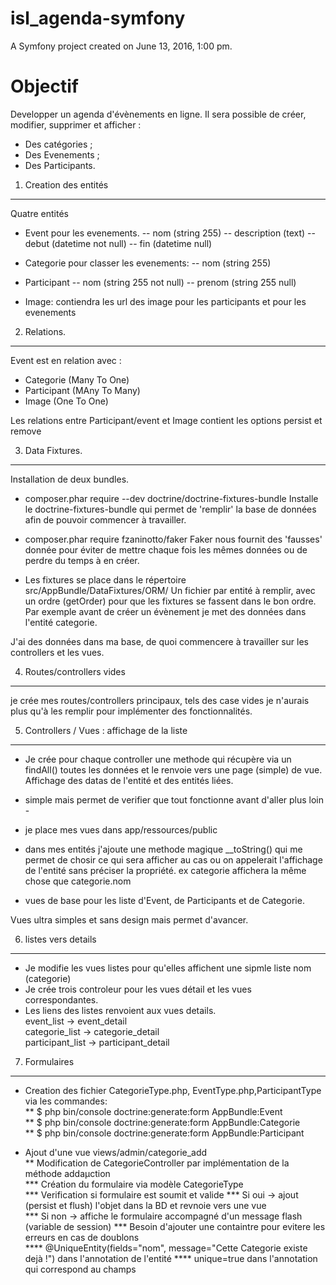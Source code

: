 isl_agenda-symfony
==================

A Symfony project created on June 13, 2016, 1:00 pm.


Objectif
========

Developper un agenda d'évènements en ligne.
Il sera possible de créer, modifier, supprimer et afficher :
- Des catégories ;
- Des Evenements ;
- Des Participants.

1. Creation des entités
-----------------------

Quatre entités

* Event pour les evenements.
-- nom (string 255)
-- description (text)
-- debut (datetime not null)
-- fin (datetime null)

* Categorie pour classer les evenements:
-- nom (string 255)

* Participant
-- nom (string 255 not null)
-- prenom (string 255 null)

* Image: contiendra les url des image pour les participants et pour les evenements

2. Relations.
-------------

Event est en relation avec :
- Categorie (Many To One)
- Participant (MAny To Many)
- Image (One To One)

Les relations entre Participant/event et Image contient les options persist et remove 

3. Data Fixtures.
----------------

Installation de deux bundles.

* composer.phar require --dev doctrine/doctrine-fixtures-bundle
Installe le doctrine-fixtures-bundle qui permet de 'remplir' la base de données afin de pouvoir commencer à travailler.

* composer.phar require fzaninotto/faker
Faker nous fournit des 'fausses' donnée pour éviter de mettre chaque fois les mêmes données ou de perdre du temps à en créer.

* Les fixtures se place dans le répertoire src/AppBundle/DataFixtures/ORM/
Un fichier par entité à remplir, avec un ordre (getOrder) pour que les fixtures se fassent dans le bon ordre.
Par exemple avant de créer un évènement je met des données dans l'entité categorie.

J'ai des données dans ma base, de quoi commencere à travailler sur les controllers et les vues.

4. Routes/controllers vides
---------------------------

je crée mes routes/controllers principaux, tels des case vides je n'aurais plus qu'à les remplir pour implémenter des 
fonctionnalités.

5. Controllers / Vues : affichage de la liste
---------------------------------------------

* Je crée pour chaque controller une methode qui récupère via un findAll() toutes les données et le renvoie vers une page 
(simple) de vue. Affichage des datas de l'entité et des entités liées.
 - simple mais permet de verifier que tout fonctionne avant d'aller plus loin -

* je place mes vues dans app/ressources/public

* dans mes entités j'ajoute une methode magique __toString() qui me permet de chosir ce qui sera afficher au cas ou on 
appelerait l'affichage de l'entité sans préciser la propriété.
ex categorie affichera la même chose que categorie.nom

* vues de base pour les liste d'Event, de Participants et de Categorie.

Vues ultra simples et sans design mais permet d'avancer.

6. listes vers details
----------------------

* Je modifie les vues listes pour qu'elles affichent une sipmle liste nom (categorie)  
* Je crée trois controleur pour les vues détail et les vues correspondantes. 
* Les liens des listes renvoient aux vues details.  
    event_list -> event_detail  
    categorie_list -> categorie_detail  
    participant_list -> participant_detail  


7. Formulaires
--------------

* Creation des fichier CategorieType.php, EventType.php,ParticipantType via les commandes:   
** $ php bin/console doctrine:generate:form AppBundle:Event  
** $ php bin/console doctrine:generate:form AppBundle:Categorie  
** $ php bin/console doctrine:generate:form AppBundle:Participant  

* Ajout d'une vue views/admin/categorie_add   
** Modification de CategorieController par implémentation de la méthode addaµction  
*** Création du formulaire via modèle CategorieType  
*** Verification si formulaire est soumit et valide
*** Si oui -> ajout (persist et flush) l'objet dans la BD et revnoie vers une vue  
*** Si non -> affiche le formulaire accompagné d'un message flash (variable de session)
*** Besoin d'ajouter une containtre pour evitere les erreurs en cas de doublons  
**** @UniqueEntity(fields="nom", message="Cette Categorie existe dejà !")  dans l'annotation de l'entité
**** unique=true dans l'annotation qui correspond au champs
